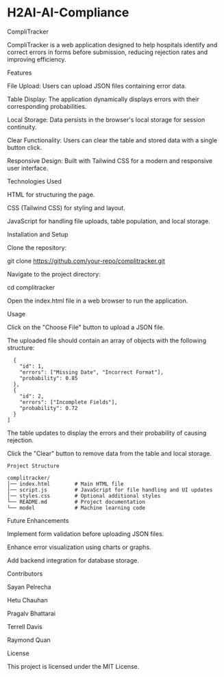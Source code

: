 # H2AI-AI-Compliance

CompliTracker

CompliTracker is a web application designed to help hospitals identify and correct errors in forms before submission, reducing rejection rates and improving efficiency.

Features

File Upload: Users can upload JSON files containing error data.

Table Display: The application dynamically displays errors with their corresponding probabilities.

Local Storage: Data persists in the browser's local storage for session continuity.

Clear Functionality: Users can clear the table and stored data with a single button click.

Responsive Design: Built with Tailwind CSS for a modern and responsive user interface.

Technologies Used

HTML for structuring the page.

CSS (Tailwind CSS) for styling and layout.

JavaScript for handling file uploads, table population, and local storage.

Installation and Setup

Clone the repository:

git clone https://github.com/your-repo/complitracker.git

Navigate to the project directory:

cd complitracker

Open the index.html file in a web browser to run the application.

Usage

Click on the "Choose File" button to upload a JSON file.

The uploaded file should contain an array of objects with the following structure:


```[
  {
    "id": 1,
    "errors": ["Missing Date", "Incorrect Format"],
    "probability": 0.85
  },
  {
    "id": 2,
    "errors": ["Incomplete Fields"],
    "probability": 0.72
  }
]
```
The table updates to display the errors and their probability of causing rejection.

Click the "Clear" button to remove data from the table and local storage.
```
Project Structure

complitracker/
│── index.html        # Main HTML file
│── script.js         # JavaScript for file handling and UI updates
│── styles.css        # Optional additional styles
└── README.md         # Project documentation
└── model             # Machine learning code

```
Future Enhancements

Implement form validation before uploading JSON files.

Enhance error visualization using charts or graphs.

Add backend integration for database storage.

Contributors

Sayan Pelrecha

Hetu Chauhan

Pragalv Bhattarai

Terrell Davis

Raymond Quan

License

This project is licensed under the MIT License.

